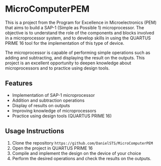 # MicroComputerPEM

This is a project from the Program for Excellence in Microelectronics (PEM) that aims to build a SAP-1 (Simple as Possible 1) microprocessor. The objective is to understand the role of the components and blocks involved in a microprocessor system, and to develop skills in using the QUARTUS PRIME 16 tool for the implementation of this type of device.

The microprocessor is capable of performing simple operations such as adding and subtracting, and displaying the result on the outputs. This project is an excellent opportunity to deepen knowledge about microprocessors and to practice using design tools.

## Features
- Implementation of SAP-1 microprocessor
- Addition and subtraction operations
- Display of results on outputs
- Improving knowledge of microprocessors
- Practice using design tools (QUARTUS PRIME 16)

## Usage Instructions
1. Clone the repository `https://github.com/DanielSTS/MicroComputerPEM`
2. Open the project in QUARTUS PRIME 16
3. Compile and implement the design on the device of your choice
4. Perform the desired operations and check the results on the outputs.
